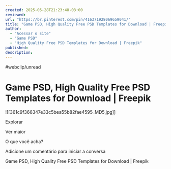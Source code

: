 ```yaml
---
created: 2025-05-28T21:23:48-03:00
reviewed:
url: "https://br.pinterest.com/pin/416371928069659041/"
title: "Game PSD, High Quality Free PSD Templates for Download | Freepik"
author:
  - "Acessar o site"
  - "Game PSD"
  - "High Quality Free PSD Templates for Download | Freepik"
published:
description:
---
```


#webclip/unread

# Game PSD, High Quality Free PSD Templates for Download | Freepik

![[361c9f366347e33c5bea55b82fae4595_MD5.jpg]]

Explorar

Ver maior

O que você acha?

Adicione um comentário para iniciar a conversa

Game PSD, High Quality Free PSD Templates for Download | Freepik